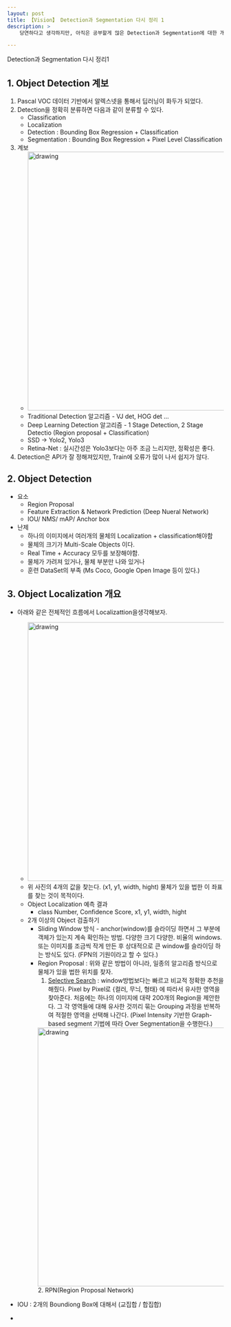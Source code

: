 ```yaml
---
layout: post
title: 【Vision】 Detection과 Segmentation 다시 정리 1
description: >  
    당연하다고 생각하지만, 아직은 공부할게 많은 Detection과 Segmentation에 대한 개념을 다시 상기하고 정리해보면서 공부해볼 계획이다. 

---
```

Detection과 Segmentation 다시 정리1

## 1. Object Detection 계보
1. Pascal VOC 데이터 기반에서 알렉스넷을 통해서 딥러닝이 화두가 되었다. 
2. Detection을 정확히 분류하면 다음과 같이 분류할 수 있다. 
    - Classification
    - Localization 
    - Detection : Bounding Box Regression + Classification
    - Segmentation : Bounding Box Regression + Pixel Level Classification
3. 계보   
    - <img src='https://user-images.githubusercontent.com/46951365/91528239-443a3480-e942-11ea-9051-fb35d86b2f5c.png' alt='drawing' width="600"/>
    - Traditional Detection 알고리즘 - VJ det, HOG det ...
    - Deep Learning Detection 알고리즘 - 1 Stage Detection, 2 Stage Detectio (Region proposal + Classification)  
    - SSD -> Yolo2, Yolo3
    - Retina-Net : 실시간성은 Yolo3보다는 아주 조금 느리지만, 정확성은 좋다.
4. Detection은 API가 잘 정해져있지만, Train에 오류가 많이 나서 쉽지가 않다.   


## 2. Object Detection 
- 요소
    - Region Proposal
    - Feature Extraction & Network Prediction (Deep Nueral Network)
    - IOU/ NMS/ mAP/ Anchor box
- 난제 
    - 하나의 이미지에서 여러개의 물체의 Localization + classification해야함
    - 물체의 크기가 Multi-Scale Objects 이다. 
    - Real Time + Accuracy 모두를 보장해야함. 
    - 물체가 가려져 있거나, 물체 부분만 나와 있거나
    - 훈련 DataSet의 부족 (Ms Coco, Google Open Image 등이 있다.)  

## 3. Object Localization 개요  
- 아래와 같은 전체적인 흐름에서 Localizattion을생각해보자.   
    - <img src='https://user-images.githubusercontent.com/46951365/91536084-27582e00-e94f-11ea-974f-03e4be5913fa.png' alt='drawing' width="600"/>
    - 위 사진의 4개의 값을 찾는다. (x1, y1, width, hight) 물체가 있을 법한 이 좌표를 찾는 것이 목적이다. 
    - Object Localization 예측 결과  
        - class Number, Confidence Score, x1, y1, width, hight  
    - 2개 이상의 Object 검출하기  
        - Sliding Window 방식 - anchor(window)를 슬라이딩 하면서 그 부분에 객체가 있는지 계속 확인하는 방법. 다양한 크기 다양한. 비율의 windows.   
        또는 이미지를 조금씩 작게 만든 후 상대적으로 큰 window를 슬라이딩 하는 방식도 있다. (FPN의 기원이라고 할 수 있다.)  
        - Region Proposal : 위와 같은 방법이 아니라, 일종의 알고리즘 방식으로 물체가 있을 법한 위치를 찾자.  
            1. [Selective Search](https://donghwa-kim.github.io/SelectiveSearch.html) : window방법보다는 빠르고 비교적 정확한 추천을 해줬다. Pixel by Pixel로 {컬러, 무늬, 형태} 에 따라서 유사한 영역을 찾아준다. 처음에는 하나의 이미지에 대략 200개의 Region을 제안한다. 그 각 영역들에 대해 유사한 것끼리 묶는 Grouping 과정을 반복하여 적절한 영역을 선택해 나간다. (Pixel Intensity 기반한 Graph-based segment 기법에 따라 Over Segmentation을 수행한다.)
            <img src='https://user-images.githubusercontent.com/46951365/91543970-fb8e7580-e959-11ea-868c-ebd4d8b58daf.png' alt='drawing' width="600"/>
            2. RPN(Region Proposal Network)
    
- IOU : 2개의 Boundiong Box에 대해서 (교집합 / 합집합) 
- 